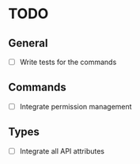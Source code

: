 # TODO

## General

* [ ] Write tests for the commands


## Commands

* [ ] Integrate permission management


## Types

* [ ] Integrate all API attributes
